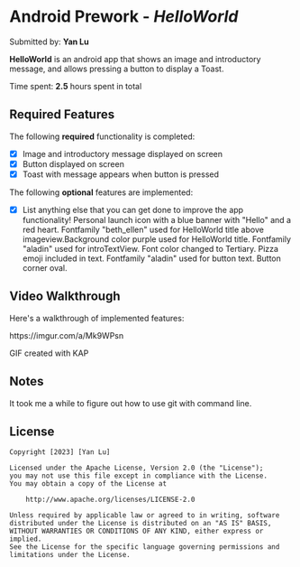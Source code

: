 # Android Prework - *HelloWorld*

Submitted by: **Yan Lu**

**HelloWorld** is an android app that shows an image and introductory message, and allows pressing a button to display a Toast. 

Time spent: **2.5** hours spent in total

## Required Features

The following **required** functionality is completed:

* [x] Image and introductory message displayed on screen
* [x] Button displayed on screen
* [x] Toast with message appears when button is pressed 

The following **optional** features are implemented:

* [x] List anything else that you can get done to improve the app functionality!
      Personal launch icon with a blue banner with "Hello" and a red heart.
      Fontfamily "beth_ellen" used for HelloWorld title above imageview.Background color purple used for HelloWorld title.
      Fontfamily "aladin" used for introTextView. Font color changed to Tertiary. Pizza emoji included in text. 
      Fontfamily "aladin" used for button text. Button corner oval. 

## Video Walkthrough

Here's a walkthrough of implemented features:
<blockquote class="imgur-embed-pub" lang="en" data-id="a/Mk9WPsn" data-context="false" ><a href="//imgur.com/a/Mk9WPsn"></a></blockquote><script async src="//s.imgur.com/min/embed.js" charset="utf-8"></script>
https://imgur.com/a/Mk9WPsn

<!-- Replace this with whatever GIF tool you used! -->
GIF created with KAP  
<!-- Recommended tools:
[Kap](https://getkap.co/) for macOS
[ScreenToGif](https://www.screentogif.com/) for Windows
[peek](https://github.com/phw/peek) for Linux. -->

## Notes

It took me a while to figure out how to use git with command line. 

## License

    Copyright [2023] [Yan Lu]

    Licensed under the Apache License, Version 2.0 (the "License");
    you may not use this file except in compliance with the License.
    You may obtain a copy of the License at

        http://www.apache.org/licenses/LICENSE-2.0

    Unless required by applicable law or agreed to in writing, software
    distributed under the License is distributed on an "AS IS" BASIS,
    WITHOUT WARRANTIES OR CONDITIONS OF ANY KIND, either express or implied.
    See the License for the specific language governing permissions and
    limitations under the License.
